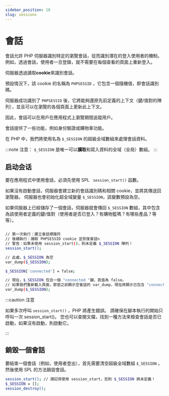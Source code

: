 ```yaml
---
sidebar_position: 10
slug: sessions
---
```


# 會話

會話允許 PHP 伺服器識別特定的瀏覽會話，從而識別潛在的登入使用者的機制。例如，透過會話，使用者一旦登錄，就不需要在每個查看的頁面上重新登入。

伺服器透過讀取**cookie**來識別會話。

預設情況下，該 cookie 的名稱為 `PHPSESSID` ，它包含一個隨機值，即會話識別碼。

伺服器成功識別了 `PHPSESSID` 後，它將能夠還原先前定義的上下文（鍵/值對的陣列），並且可以在瀏覽的各個頁面上更新此上下文。

因此，會話可以在用戶在應用程式上瀏覽期間追蹤用戶。

會話提供了一些功能，例如身份驗證或購物車功能。

在 PHP 中，我們將使用名為 `$_SESSION` 的超級全域數組來處理會話資料。

:::note 注意：
`$_SESSION` 是唯一可以**讀取**和寫入資料的全域（全局）數組。
:::

## 启动会话

要在應用程式中使用會話，必須先使用 SPL ` session_start()` 函數。

如果沒有啟動會話，伺服器會建立新的會話識別碼和相關 cookie，並將其傳送回瀏覽器。 伺服器也會初始化超全域變量 `$_SESSION`，該變數預設為空。

如果伺服器上已經儲存了一個會話，伺服器就會傳回 `$_SESSION` 數組，其中包含為該使用者定義的鍵/值對（使用者是否已登入？有購物籃嗎？有哪些產品？等等）。

```bash

// 第一次執行：建立會話標識符
// 後續執行：讀取 PHPSESSID cookie 並恢復會話n
// 警告：如果未使用 session_start()，則未定義 $_SESSION 陣列！
session_start();

// 此處，$_SESSION 為空
var_dump($_SESSION);

$_SESSION['connected'] = false;

// 現在，$_SESSION 包含一個 "connected "鍵，其值為 false。
// 如果我們重新載入頁面，那麼之前顯示空會話的 var_dump，現在將顯示已包含 "connected "鍵的數組
var_dump($_SESSION);

```

:::caution 注意

如果多次呼叫 `session_start()` ，PHP 將產生錯誤。 請確保在腳本執行的開始只呼叫一次 session_start()。 您也可以查閱文檔，找到一種方法來檢查會話是否已啟動，如果沒有啟動，則啟動它。

:::

## 銷毀一個會話

要結束一個會話（例如，使用者登出），首先需要清空超級全域數組 `$_SESSION` ，然後使用 SPL 的方法銷毀會話。

```bash
session_start(); // 請記得使用 session_start，否則 $_SESSION 將未定義！
$_SESSION = [];
session_destroy();

```
